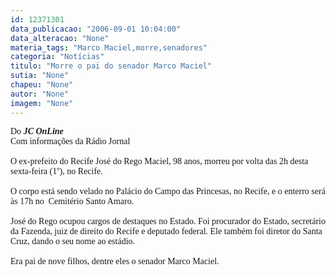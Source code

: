 ```yaml
---
id: 12371301
data_publicacao: "2006-09-01 10:04:00"
data_alteracao: "None"
materia_tags: "Marco Maciel,morre,senadores"
categoria: "Notícias"
titulo: "Morre o pai do senador Marco Maciel"
sutia: "None"
chapeu: "None"
autor: "None"
imagem: "None"
---
```

<p><FONT face=Verdana>Do <STRONG><EM>JC OnLine</EM></STRONG><BR>Com informações da Rádio Jornal<BR><BR>O ex-prefeito do Recife José do Rego Maciel, 98 anos, morreu por volta das 2h desta sexta-feira (1º), no Recife. <BR><BR>O corpo está sendo velado no Palácio do Campo das Princesas, no Recife, e o enterro será às 17h no&nbsp; Cemitério Santo Amaro.<BR><BR>José do Rego ocupou cargos de destaques no Estado. Foi procurador do Estado, secretário da Fazenda, juiz de direito do Recife e deputado federal. Ele também foi diretor do Santa Cruz, dando o seu nome ao estádio. <BR><BR>Era pai de nove filhos, dentre eles o senador Marco Maciel.</FONT>  </p>
